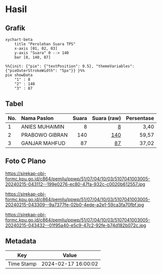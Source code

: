 # Hasil

## Grafik

```mermaid
xychart-beta
    title "Perolehan Suara TPS"
    x-axis [01, 02, 03]
    y-axis "Suara" 0 --> 140
    bar [8, 140, 87]
```

```mermaid
%%{init: {"pie": {"textPosition": 0.5}, "themeVariables": {"pieOuterStrokeWidth": "5px"}} }%%
pie showData
    "1" : 8
    "2" : 140
    "3" : 87
```

## Tabel

| No. | Nama Paslon    | Suara | Suara (raw) | Persentase |
|:--- |:-------------- | -----:| -----------:| ----------:|
| 1   | ANIES MUHAIMIN | 8     | [8][p-1]    | 3,40       |
| 2   | PRABOWO GIBRAN | 140   | [140][p-2]  | 59,57      |
| 3   | GANJAR MAHFUD  | 87    | [87][p-3]   | 37,02      |


[p-1]: https://github.com/gigit-pemilu/pemilu-2024-51-bali/blob/main/pilpres/hitung-suara/sub/51-bali/sub/07-karangasem/sub/04-karangasem/sub/1003-padangkerta/sub/005-tps/sub/paslon-1.txt
[p-2]: https://github.com/gigit-pemilu/pemilu-2024-51-bali/blob/main/pilpres/hitung-suara/sub/51-bali/sub/07-karangasem/sub/04-karangasem/sub/1003-padangkerta/sub/005-tps/sub/paslon-2.txt
[p-3]: https://github.com/gigit-pemilu/pemilu-2024-51-bali/blob/main/pilpres/hitung-suara/sub/51-bali/sub/07-karangasem/sub/04-karangasem/sub/1003-padangkerta/sub/005-tps/sub/paslon-3.txt

## Foto C Plano

https://sirekap-obj-formc.kpu.go.id/c864/pemilu/ppwp/51/07/04/10/03/5107041003005-20240215-043112--199e0276-ec80-47fa-932c-c0020b612557.jpg

https://sirekap-obj-formc.kpu.go.id/c864/pemilu/ppwp/51/07/04/10/03/5107041003005-20240215-043309--9a7377fe-02b0-4ede-a2e1-59ca3fa70fbf.jpg

https://sirekap-obj-formc.kpu.go.id/c864/pemilu/ppwp/51/07/04/10/03/5107041003005-20240215-043432--01f95a40-e5c9-47c2-92fe-b74d182b072c.jpg


## Metadata

| Key        | Value               |
| ---------- | ------------------- |
| Time Stamp | 2024-02-17 16:00:02 |



